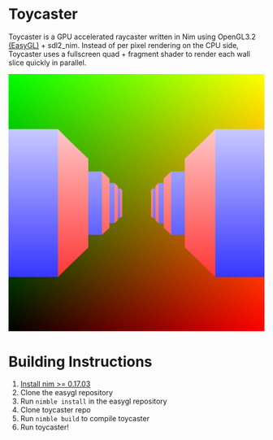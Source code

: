 # Toycaster
Toycaster is a GPU accelerated raycaster written in Nim using
OpenGL3.2 [(EasyGL)](https://github.com/jackmott/easygl) + sdl2_nim. Instead of per pixel rendering on the CPU
side, Toycaster uses a fullscreen quad + fragment shader to render
each wall slice quickly in parallel.

![](images/hallway.png)

# Building Instructions

1. [Install nim >= 0.17.03](https://github.com/nim-lang/Nim#compiling)
2. Clone the easygl repository
3. Run `nimble install` in the easygl repository
4. Clone toycaster repo
5. Run `nimble build` to compile toycaster
6. Run toycaster!